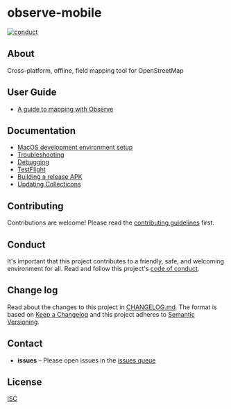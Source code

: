 # observe-mobile

[![conduct][conduct]][conduct-url]

[conduct]: https://img.shields.io/badge/code%20of%20conduct-contributor%20covenant-green.svg?style=flat-square
[conduct-url]: CODE_OF_CONDUCT.md

## About

Cross-platform, offline, field mapping tool for OpenStreetMap

## User Guide
- [A guide to mapping with Observe](docs/user-guide.md)

## Documentation
- [MacOS development environment setup](docs/macos-setup.md)
- [Troubleshooting](docs/troubleshooting.md)
- [Debugging](docs/debugging.md)
- [TestFlight](docs/testflight.md)
- [Building a release APK](docs/apk.md)
- [Updating Collecticons](docs/collecticons.md)

## Contributing

Contributions are welcome! Please read the [contributing guidelines](CONTRIBUTING.md) first.

## Conduct

It's important that this project contributes to a friendly, safe, and welcoming environment for all. Read and follow this project's [code of conduct](CODE_OF_CONDUCT.md).

## Change log

Read about the changes to this project in [CHANGELOG.md](CHANGELOG.md). The format is based on [Keep a Changelog](http://keepachangelog.com/) and this project adheres to [Semantic Versioning](http://semver.org/).

## Contact

- **issues** – Please open issues in the [issues queue](https://github.com/developmentseed/observe-mobile/issues)

## License

[ISC](LICENSE.md)

